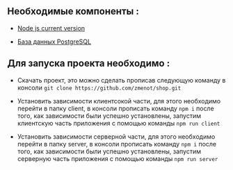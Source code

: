 ## Необходимые компоненты : 
- [Node js current version](https://nodejs.org/en/)

- [База данных PostgreSQL](https://www.postgresql.org/download/)

## Для запуска проекта необходимо :
- Скачать проект, это можно сделать прописав следующую команду в консоли `git clone https://github.com/zmenot/shop.git`
 
 - Установить зависимости клиентсокой части, для этого необходимо перейти в папку client, в консоли прописать команду `npm i` 
 после того, как зависимости были успешно установлены, запустим клиентскую часть приложения с помощью команды `npm run client`
 
  - Установить зависимости серверной части, для этого необходимо перейти в папку server, в консоли прописать команду `npm i` 
 после того, как зависимости были успешно установлены, запустим серверную часть приложения с помощью команды `npm run server`
